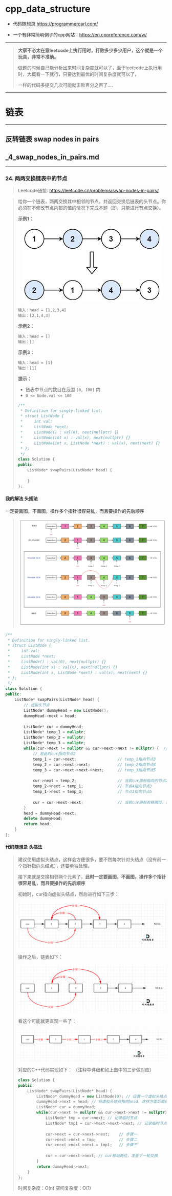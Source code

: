# cpp_data_structure 

* 代码随想录 https://programmercarl.com/

* 一个有非常简明例子的cpp网站：https://en.cppreference.com/w/

--------------------------------------------------------------------------------
> **大家不必太在意leetcode上执行用时，打败多少多少用户，这个就是一个玩具，非常不准确。**
> 
> 做题的时候自己能分析出来时间复杂度就可以了，至于leetcode上执行用时，大概看一下就行，只要达到最优的时间复杂度就可以了，
> 
> 一样的代码多提交几次可能就击败百分之百了....
--------------------------------------------------------------------------------

# 链表

--------------------------------------------------------------------------------

## 反转链表 swap nodes in pairs

## _4_swap_nodes_in_pairs.md

--------------------------------------------------------------------------------

### 24. 两两交换链表中的节点

> Leetcode链接: https://leetcode.cn/problems/swap-nodes-in-pairs/

> 给你一个链表，两两交换其中相邻的节点，并返回交换后链表的头节点。你必须在不修改节点内部的值的情况下完成本题（即，只能进行节点交换）。
> 
> **示例1：**
> 
> <div align=center>
> <img src="./images/swap_nodes_in_pairs_1.jpg" style="zoom:100%;"/>
> </div>
> 
> ```html
> 输入：head = [1,2,3,4]
> 输出：[2,1,4,3]
> ```
> 
> **示例2：**
> 
> ```html
> 输入：head = []
> 输出：[]
> ```
>
> **示例3：**
> 
> ```html
> 输入：head = [1]
> 输出：[1]
> ```
> 
> **提示：**
> * 链表中节点的数目在范围 `[0, 100]` 内
> * `0 <= Node.val <= 100`
> 
> ```c++
> /**
>  * Definition for singly-linked list.
>  * struct ListNode {
>  *     int val;
>  *     ListNode *next;
>  *     ListNode() : val(0), next(nullptr) {}
>  *     ListNode(int x) : val(x), next(nullptr) {}
>  *     ListNode(int x, ListNode *next) : val(x), next(next) {}
>  * };
>  */
> class Solution {
> public:
>     ListNode* swapPairs(ListNode* head) {
> 
>     }
> };
> ```



#### 我的解法  头插法  

一定要画图，不画图，操作多个指针很容易乱，而且要操作的先后顺序

> <div align=center>
> <img src="./images/swap_nodes_in_pairs_2.png" style="zoom:100%;"/>
> </div>
> 

```c++
/**
 * Definition for singly-linked list.
 * struct ListNode {
 *     int val;
 *     ListNode *next;
 *     ListNode() : val(0), next(nullptr) {}
 *     ListNode(int x) : val(x), next(nullptr) {}
 *     ListNode(int x, ListNode *next) : val(x), next(next) {}
 * };
 */
class Solution {
public:
    ListNode* swapPairs(ListNode* head) {
        // 虚拟头节点
        ListNode* dummyHead = new ListNode();
        dummyHead->next = head;
        
        ListNode* cur = dummyHead;
        ListNode* temp_1 = nullptr;
        ListNode* temp_2 = nullptr;
        ListNode* temp_3 = nullptr;
        while(cur->next != nullptr && cur->next->next != nullptr) {  // cur的后两位都有节点     
            // 若此时cur指向节点2
            temp_1 = cur->next;                  // temp_1指向节点3
            temp_2 = cur->next->next;            // temp_2指向节点4
            temp_3 = cur->next->next->next;      // temp_3指向节点5

            cur->next = temp_2;                  // 当前cur游标指向的节点2，指向节点4
            temp_2->next = temp_1;               // 节点4指向节点3
            temp_1->next = temp_3;               // 节点3指向节点5

            cur = cur->next->next;               // 当前cur游标右移两位，指向节点3
        }
        head = dummyHead->next;
        delete dummyHead;
        return head;
    }
};
```

#### 代码随想录  头插法  

> 建议使用虚拟头结点，这样会方便很多，要不然每次针对头结点（没有前一个指针指向头结点），还要单独处理。
> 
> 接下来就是交换相邻两个元素了，**此时一定要画图，不画图，操作多个指针很容易乱，而且要操作的先后顺序**
>
> 初始时，cur指向虚拟头结点，然后进行如下三步：
> <div align=center>
> <img src="./images/swap_nodes_in_pairs_3.png" style="zoom:100%;"/>
> </div>
> 
> 操作之后，链表如下：
> 
> <div align=center>
> <img src="./images/swap_nodes_in_pairs_4.png" style="zoom:100%;"/>
> </div>
> 
> 看这个可能就更直观一些了：
> <div align=center>
> <img src="./images/swap_nodes_in_pairs_5.png" style="zoom:100%;"/>
> </div>
> 
> 对应的C++代码实现如下： （注释中详细和如上图中的三步做对应）
> 
> ```c++
> class Solution {
> public:
>     ListNode* swapPairs(ListNode* head) {
>         ListNode* dummyHead = new ListNode(0); // 设置一个虚拟头结点
>         dummyHead->next = head; // 将虚拟头结点指向head，这样方面后面做删除操作
>         ListNode* cur = dummyHead;
>         while(cur->next != nullptr && cur->next->next != nullptr) {
>             ListNode* tmp = cur->next; // 记录临时节点
>             ListNode* tmp1 = cur->next->next->next; // 记录临时节点
> 
>             cur->next = cur->next->next;    // 步骤一
>             cur->next->next = tmp;          // 步骤二
>             cur->next->next->next = tmp1;   // 步骤三
> 
>             cur = cur->next->next; // cur移动两位，准备下一轮交换
>         }
>         return dummyHead->next;
>     }
> };
> ```
> 时间复杂度：O(n)
> 空间复杂度：O(1)
> 












